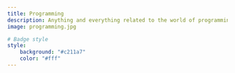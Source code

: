 ```yaml
---
title: Programming
description: Anything and everything related to the world of programming
image: programming.jpg

# Badge style
style:
    background: "#c211a7"
    color: "#fff"
---
```

